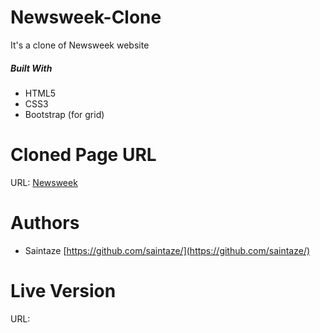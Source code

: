 # Newsweek-Clone
It's a clone of Newsweek website

##### Built With
+ HTML5
+ CSS3
+ Bootstrap (for grid)

# Cloned Page URL

URL: [Newsweek](https://www.newsweek.com/)

# Authors
+ Saintaze [https://github.com/saintaze/](https://github.com/saintaze/)

# Live Version

URL: 
